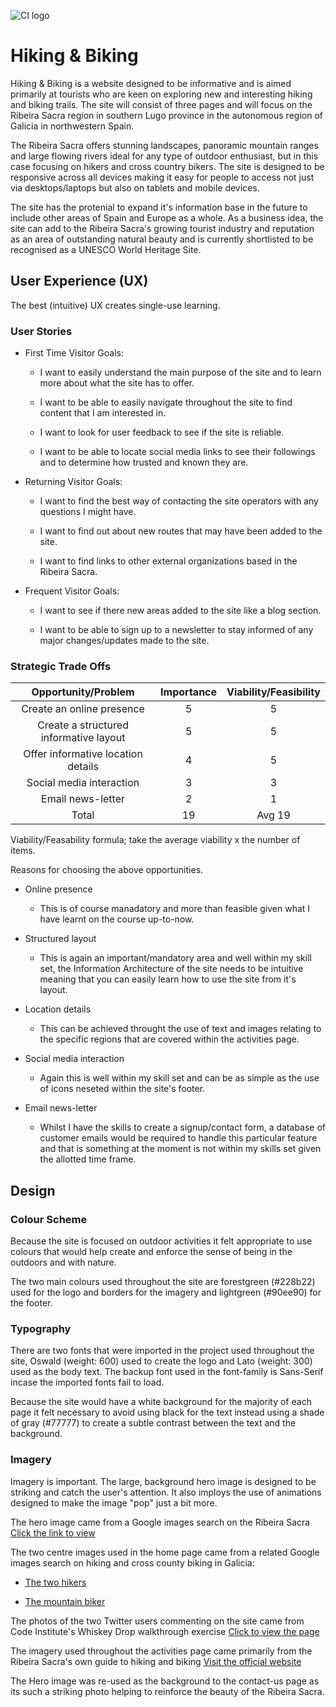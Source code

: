 ![CI logo](https://codeinstitute.s3.amazonaws.com/fullstack/ci_logo_small.png)

<h1>Hiking & Biking</h1>

Hiking & Biking is a website designed to be informative and is aimed primarily at tourists who are keen on exploring new and interesting hiking and biking trails. The site will consist of three pages and will focus on the Ribeira Sacra region in southern Lugo province in the autonomous region of Galicia in northwestern Spain. 

The Ribeira Sacra offers stunning landscapes, panoramic mountain ranges and large flowing rivers ideal for any type of outdoor enthusiast, but in this case focusing on hikers and cross country bikers. The site is designed to be responsive across all devices making it easy for people to access not just via desktops/laptops but also on tablets and mobile devices.

The site has the protenial to expand it's information base in the future to include other areas of Spain and Europe as a whole. As a business idea, the site can add to the Ribeira Sacra's growing tourist industry and reputation as an area of outstanding natural beauty and is currently shortlisted to be recognised as a UNESCO World Heritage Site.

<h2>User Experience (UX)</h2> 

The best (intuitive) UX creates single-use learning.

<h3>User Stories</h3>

* First Time Visitor Goals:

    * I want to easily understand the main purpose of the site and to learn more about what the site has to offer.

    * I want to be able to easily navigate throughout the site to find content that I am interested in.

    * I want to look for user feedback to see if the site is reliable.

    * I want to be able to locate social media links to see their followings and to determine how trusted and known they are.

* Returning Visitor Goals:

    *  I want to find the best way of contacting the site operators with any questions I might have.

    *  I want to find out about new routes that may have been added to the site. 

    * I want to find links to other external organizations based in the Ribeira Sacra.

* Frequent Visitor Goals: 

    * I want to see if there new areas added to the site like a blog section.

    * I want to be able to sign up to a newsletter to stay informed of any major changes/updates made to the site.

<h3>Strategic Trade Offs</h3>

| Opportunity/Problem                   | Importance      | Viability/Feasibility |
|:-------------------------------------:|:---------------:|:---------------------:|
| Create an online presence             | 5               | 5                     |
| Create a structured informative layout| 5               | 5                     |
| Offer informative location details    | 4               | 5                     |
| Social media interaction              | 3               | 3                     |
| Email news-letter                     | 2               | 1                     |
| Total                                 |19               | Avg 19        

Viability/Feasability formula; take the average viability x the number of items.

Reasons for choosing the above opportunities.

* Online presence 

    * This is of course manadatory and more than feasible given what I have learnt on the course up-to-now.



* Structured layout

    * This is again an important/mandatory area and well within my skill set, the Information Architecture of the site 
      needs to be intuitive meaning that you can easily learn how to use the site from it's layout. 


* Location details
    
    * This can be achieved throught the use of text and images relating to the specific regions that are covered within the activities page.


* Social media interaction

    * Again this is well within my skill set and can be as simple as the use of icons neseted within the site's footer.


* Email news-letter 

    * Whilst I have the skills to create a signup/contact form, a database of customer emails would be required to handle this particular feature and that is something at the moment is not within my skills set given the allotted time frame. 

<h2>Design</h2>

<h3>Colour Scheme</h3>

Because the site is focused on outdoor activities it felt appropriate to use colours that would help create and enforce the sense of being in the outdoors and with nature.

The two main colours used throughout the site are forestgreen (#228b22) used for the logo and borders for the imagery and lightgreen (#90ee90) for the footer.

<h3>Typography</h3>

There are two fonts that were imported in the project used throughout the site, Oswald (weight: 600) used to create the logo and Lato (weight: 300) used as the body text. The backup font used in the font-family is Sans-Serif incase the imported fonts fail to load. 

Because the site would have a white background for the majority of each page it felt necessary to avoid using black for the text instead using a shade of gray (#77777) to create a subtle contrast between the text and the background.

<h3>Imagery</h3>

Imagery is important. The large, background hero image is designed to be striking and catch the user's attention. It also imploys the use of animations designed to make the image "pop" just a bit more.

The hero image came from a Google images search on the Ribeira Sacra [Click the link to view](https://aviturga.es/wp-content/uploads/2022/09/mirador-de-vilouxe.jpeg)

The two centre images used in the home page came from a related Google images search on hiking and cross county biking in Galicia:

* [The two hikers](https://www.stuff.co.nz/travel/destinations/europe/105683889/galicia-spain-hiking-the-last-unspoilt-coast-of-europe)

* [The mountain biker](https://www.lavozdegalicia.es/noticia/ourense/manzaneda/2023/04/07/manzaneda-bike-park-estacion-funciona-nueve-pistas/0003_202304O7C4994.htm)

The photos of the two Twitter users commenting on the site came from Code Institute's Whiskey Drop walkthrough exercise [Click to view the page](https://github.com/Code-Institute-Solutions/BootstrappingYourNextBigIdea-BS4) 

The imagery used throughout the activities page came primarily from the Ribeira Sacra's own guide to hiking and biking
[Visit the official website](https://turismo.ribeirasacra.org/es/descarga-de-guias-y-mapas)

The Hero image was re-used as the background to the contact-us page as its such a striking photo helping to reinforce the beauty of the Ribeira Sacra.